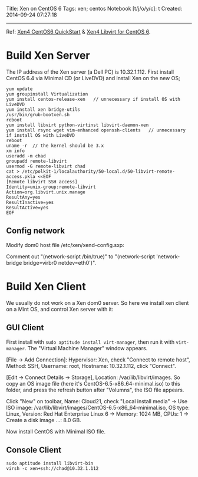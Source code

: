 Title: Xen on CentOS 6
Tags: xen; centos
Notebook [t/j/o/y/c]: t
Created: 2014-09-24 07:27:18

------

Ref: [Xen4 CentOS6 QuickStart](http://wiki.centos.org/HowTos/Xen/Xen4QuickStart) & [Xen4 Libvirt for CentOS 6](http://wiki.centos.org/HowTos/Xen/Xen4QuickStart/Xen4Libvirt).

# Build Xen Server

The IP address of the Xen server (a Dell PC) is 10.32.1.112.
First install CentOS 6.4 via Minimal CD (or LiveDVD) and install Xen on the new OS;

    yum update
    yum groupinstall Virtualization
    yum install centos-release-xen   // unnecessary if install OS with LiveDVD
    yum install xen bridge-utils
    /usr/bin/grub-bootxen.sh
    reboot
    yum install libvirt python-virtinst libvirt-daemon-xen
    yum install rsync wget vim-enhanced openssh-clients   // unnecessary if install OS with LiveDVD
    reboot
    uname -r  // the kernel should be 3.x
    xm info
    useradd -m chad
    groupadd remote-libvirt
    usermod -G remote-libvirt chad
    cat > /etc/polkit-1/localauthority/50-local.d/50-libvirt-remote-access.pkla <<EOF
    [Remote libvirt SSH access]
    Identity=unix-group:remote-libvirt
    Action=org.libvirt.unix.manage
    ResultAny=yes
    ResultInactive=yes
    ResultActive=yes
    EOF

## Config network

Modify dom0 host file /etc/xen/xend-config.sxp:

Comment out "(network-script /bin/true)" to "(network-script 'network-bridge bridge=virbr0 netdev=eth0')".

# Build Xen Client

We usually do not work on a Xen dom0 server. So here we install xen client on a Mint OS, and control Xen server with it:

## GUI Client

First install with `sudo aptitude install virt-manager`, then run it with `virt-manager`. The "Virtual Machine Manager" window appears.

[File -> Add Connection]: Hypervisor: Xen, check "Connect to remote host", Method: SSH, Username: root, Hostname: 10.32.1.112, click "Connect".

[Edit -> Connect Details -> Storage], Location: /var/lib/libvirt/images. So copy an OS image file (here it's CentOS-6.5-x86_64-minimal.iso) to this folder, and press the refresh button after "Volumns", the ISO file appears.

Click "New" on toolbar, Name: Cloud21, check "Local install media" -> Use ISO image: /var/lib/libvirt/images/CentOS-6.5-x86_64-minimal.iso, OS type: Linux, Version: Red Hat Enterprise Linux 6 -> Memory: 1024 MB, CPUs: 1 -> Create a disk image ...: 8.0 GB.

Now install CentOS with Minimal ISO file.

## Console Client

    sudo aptitude install libvirt-bin
    virsh -c xen+ssh://chad@10.32.1.112
